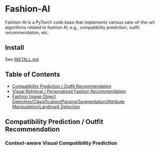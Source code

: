 # Fashion-AI 
Fashion-AI is a PyTorch code base that implements various sate-of-the-art algorithms related to fashion AI, e.g., compatibility prediction, outfit recommendation, etc.

## Install
See [INSTALL.md]()
## Table of Contents
* [Compatibility Prediction / Outfit Recommendation](#Compatibility_PredictionOutfit_Recommendation)
* [Visual Retrieval / Personalized Fashion Recommendation](#Visual_RetrievalPersonalized_Fashion_Recommendation)
* [Fashion Image Object Detection/Classification/Parsing/Segmentation/Attribute Manipulation/Landmark Detection](#fashion-image-object-detectionclassificationparsingsegmentationattribute-manipulationlandmark-detection)

## Compatibility Prediction / Outfit Recommendation
### Context-aware Visual Compatibility Prediction
